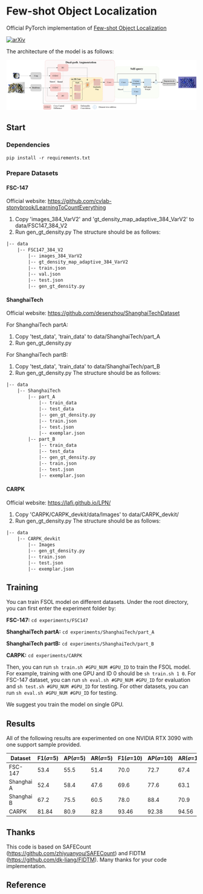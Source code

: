# Few-shot Object Localization
Official PyTorch implementation of [Few-shot Object Localization](https://arxiv.org/abs/2403.12466)

[![arXiv](https://img.shields.io/badge/arXiv-2403.12466-b31b1b.svg)](https://arxiv.org/abs/2403.12466)

The architecture of the model is as follows:

![image](https://github.com/Ryh1218/FSOL/blob/main/assets/FSOL.png)

## Start
### Dependencies
```
pip install -r requirements.txt
```

### Prepare Datasets
#### FSC-147 
Official website: https://github.com/cvlab-stonybrook/LearningToCountEverything

1. Copy 'images_384_VarV2' and 'gt_density_map_adaptive_384_VarV2' to data/FSC147_384_V2
2. Run gen_gt_density.py
The structure should be as follows:
```
|-- data
    |-- FSC147_384_V2
        |-- images_384_VarV2
        |-- gt_density_map_adaptive_384_VarV2
        |-- train.json
        |-- val.json
        |-- test.json
        |-- gen_gt_density.py
```

#### ShanghaiTech
Official website: https://github.com/desenzhou/ShanghaiTechDataset

For ShanghaiTech partA:
1. Copy 'test_data', 'train_data' to data/ShanghaiTech/part_A
2. Run gen_gt_density.py

For ShanghaiTech partB:
1. Copy 'test_data', 'train_data' to data/ShanghaiTech/part_B
2. Run gen_gt_density.py
The structure should be as follows:
```
|-- data
    |-- ShanghaiTech
        |-- part_A
            |-- train_data
            |-- test_data
            |-- gen_gt_density.py
            |-- train.json
            |-- test.json
            |-- exemplar.json
        |-- part_B
            |-- train_data
            |-- test_data
            |-- gen_gt_density.py
            |-- train.json
            |-- test.json
            |-- exemplar.json
```

#### CARPK
Official website: https://lafi.github.io/LPN/
1. Copy 'CARPK/CARPK_devkit/data/Images' to data/CARPK_devkit/
2. Run gen_gt_density.py
The structure should be as follows:
```
|-- data
    |-- CARPK_devkit
        |-- Images
        |-- gen_gt_density.py
        |-- train.json
        |-- test.json
        |-- exemplar.json
```

## Training
You can train FSOL model on different datasets. Under the root directory, you can first enter the experiment folder by:

**FSC-147:**
`cd experiments/FSC147`


**ShanghaiTech partA:**
`cd experiments/ShanghaiTech/part_A`

**ShanghaiTech partB:**
`cd experiments/ShanghaiTech/part_B`

**CARPK:** 
`cd experiments/CARPK`

Then, you can run `sh train.sh #GPU_NUM #GPU_ID` to train the FSOL model. For example, training with one GPU and ID 0 should be `sh train.sh 1 0`. For FSC-147 dataset, you can run `sh eval.sh #GPU_NUM #GPU_ID` for evaluation and `sh test.sh #GPU_NUM #GPU_ID` for testing. For other datasets, you can run `sh eval.sh #GPU_NUM #GPU_ID` for testing.

We suggest you train the model on single GPU.


## Results
All of the following results are experimented on one NVIDIA RTX 3090 with one support sample provided.

| **Dataset**       | **F1($\sigma$=5)** | **AP($\sigma$=5)** | **AR($\sigma$=5)** | **F1($\sigma$=10)** | **AP($\sigma$=10)** | **AR($\sigma$=10)** |
| ------ | ------ | ------ | ------ | ------ | ------ | ------ |
| FSC-147 | 53.4 | 55.5 | 51.4 | 70.0 |	72.7 | 67.4 |
| Shanghai A | 52.4 | 58.4 | 47.6 | 69.6 | 77.6 | 63.1 |
| Shanghai B | 67.2 | 75.5 | 60.5 | 78.0 | 88.4 | 70.9 |
| CARPK | 81.84 | 80.9 | 82.8 | 93.46 | 92.38 | 94.56 |

## Thanks
This code is based on SAFECount (https://github.com/zhiyuanyou/SAFECount) and FIDTM (https://github.com/dk-liang/FIDTM). Many thanks for your code implementation.

## Reference
